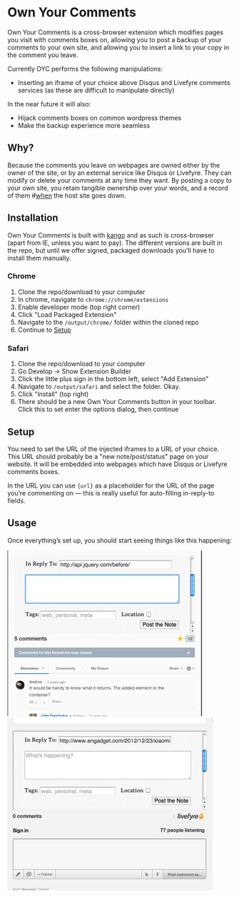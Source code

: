 Own Your Comments
==============

Own Your Comments is a cross-browser extension which modifies pages you visit with comments boxes on, allowing you to post a backup of your comments to your own site, and allowing you to insert a link to your copy in the comment you leave.

Currently OYC performs the following manipulations:

* Inserting an iframe of your choice above Disqus and Livefyre comments services (as these are difficult to manipulate directly)

In the near future it will also:

* Hijack comments boxes on common wordpress themes
* Make the backup experience more seamless

## Why?

Because the comments you leave on webpages are owned either by the owner of the site, or by an external service like Disqus or Livefyre. They can modify or delete your comments at any time they want. By posting a copy to your own site, you retain tangible ownership over your words, and a record of them <del>if</del><ins>when</ins> the host site goes down.

## Installation

Own Your Comments is built with [kango](http://kangoextensions.com) and as such is cross-browser (apart from IE, unless you want to pay). The different versions are built in the repo, but until we offer signed, packaged downloads you’ll have to install them manually.

### Chrome

1. Clone the repo/download to your computer
1. In chrome, navigate to `chrome://chrome/extensions`
1. Enable developer mode (top right corner)
1. Click "Load Packaged Extension"
1. Navigate to the `/output/chrome/` folder within the cloned repo
1. Continue to [Setup](#setup)

### Safari

1. Clone the repo/download to your computer
1. Go Develop -> Show Extension Builder
1. Click the little plus sign in the bottom left, select "Add Extension"
1. Navigate to `/output/safari` and select the folder. Okay.
1. Click "Install" (top right)
1. There should be a new Own Your Comments button in your toolbar. Click this to set enter the options dialog, then continue

## Setup

You need to set the URL of the injected iframes to a URL of your choice. This URL should probably be a "new note/post/status" page on your website. It will be embedded into webpages which have Disqus or Livefyre comments boxes.

In the URL you can use <code>{url}</code> as a placeholder for the URL of the page you’re commenting on — this is really useful for auto-filling in-reply-to fields.

## Usage

Once everything’s set up, you should start seeing things like this happening:

![A custom comments box before a Disqus one](img/disqus.png)
![A custom comments box before a Livefyre one](img/livefyre.png)